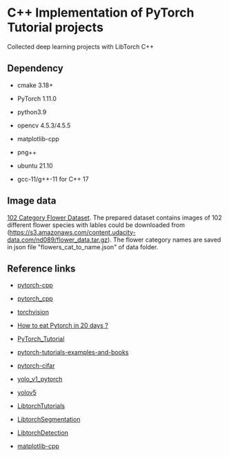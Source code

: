 # C++ Implementation of PyTorch Tutorial projects

Collected deep learning projects with LibTorch C++

## Dependency

- cmake 3.18+

- PyTorch 1.11.0

- python3.9

- opencv 4.5.3/4.5.5

- matplotlib-cpp

- png++

- ubuntu 21.10

- gcc-11/g++-11 for C++ 17

## Image data

[102 Category Flower Dataset](http://www.robots.ox.ac.uk/~vgg/data/flowers/102/index.html). The prepared dataset contains images of 102 different flower species with lables could be downloaded from (https://s3.amazonaws.com/content.udacity-data.com/nd089/flower_data.tar.gz). The flower category names are saved in json file "flowers_cat_to_name.json" of data folder.

## Reference links

- [pytorch-cpp](https://github.com/prabhuomkar/pytorch-cpp)

- [pytorch_cpp](https://github.com/koba-jon/pytorch_cpp)

- [torchvision](https://github.com/pytorch/vision)

- [How to eat Pytorch in 20 days ?](https://github.com/lyhue1991/eat_pytorch_in_20_days)

- [PyTorch_Tutorial](https://github.com/tensor-yu/PyTorch_Tutorial)

- [pytorch-tutorials-examples-and-books](https://github.com/bat67/pytorch-tutorials-examples-and-books)

- [pytorch-cifar](https://github.com/kuangliu/pytorch-cifar)

- [yolo_v1_pytorch](https://github.com/motokimura/yolo_v1_pytorch)

- [yolov5](https://github.com/ultralytics/yolov5)

- [LibtorchTutorials](https://github.com/AllentDan/LibtorchTutorials)

- [LibtorchSegmentation](https://github.com/AllentDan/LibtorchSegmentation)

- [LibtorchDetection](https://github.com/AllentDan/LibtorchDetection)

- [matplotlib-cpp](https://github.com/lava/matplotlib-cpp)

